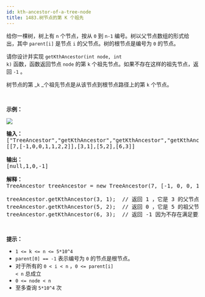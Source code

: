 ```yaml
---
id: kth-ancestor-of-a-tree-node
title: 1483.树节点的第 K 个祖先
---
```

给你一棵树，树上有 <code>n</code> 个节点，按从 <code>0</code> 到 <code>n-1</code> 编号。树以父节点数组的形式给出，其中 <code>parent[i]</code> 是节点 <code>i</code> 的父节点。树的根节点是编号为 <code>0</code> 的节点。

请你设计并实现 <code>getKthAncestor</code><code>(int node, int k)</code> 函数，函数返回节点 <code>node</code> 的第 <code>k</code> 个祖先节点。如果不存在这样的祖先节点，返回 <code>-1</code> 。

树节点的第 _<code>k</code> _个祖先节点是从该节点到根节点路径上的第 <code>k</code> 个节点。

 

**示例：**

**![](https://assets.leetcode-cn.com/aliyun-lc-upload/uploads/2020/06/14/1528_ex1.png)**


<pre><strong>输入：</strong><br/>[&#34;TreeAncestor&#34;,&#34;getKthAncestor&#34;,&#34;getKthAncestor&#34;,&#34;getKthAncestor&#34;]<br/>[[7,[-1,0,0,1,1,2,2]],[3,1],[5,2],[6,3]]<br/><br/><strong>输出：</strong><br/>[null,1,0,-1]<br/><br/><strong>解释：</strong><br/>TreeAncestor treeAncestor = new TreeAncestor(7, [-1, 0, 0, 1, 1, 2, 2]);<br/><br/>treeAncestor.getKthAncestor(3, 1);  // 返回 1 ，它是 3 的父节点<br/>treeAncestor.getKthAncestor(5, 2);  // 返回 0 ，它是 5 的祖父节点<br/>treeAncestor.getKthAncestor(6, 3);  // 返回 -1 因为不存在满足要求的祖先节点<br/></pre>

 

**提示：**


- <code>1 &lt;= k &lt;= n &lt;= 5*10^4</code>
- <code>parent[0] == -1</code> 表示编号为 <code>0</code> 的节点是根节点。
- 对于所有的 <code>0 &lt; i &lt; n</code> ，<code>0 &lt;= parent[i] &lt; n</code> 总成立
- <code>0 &lt;= node &lt; n</code>
- 至多查询 <code>5*10^4</code> 次
